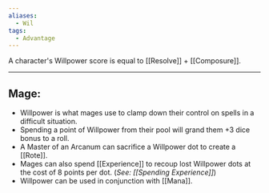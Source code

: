 ```yaml
---
aliases:
  - Wil
tags:
  - Advantage
---
```

A character's Willpower score is equal to [[Resolve]] + [[Composure]].


---
## Mage:
- Willpower is what mages use to clamp down their control on spells in a difficult situation.
- Spending a point of Willpower from their pool will grand them +3 dice bonus to a roll.
- A Master of an Arcanum can sacrifice a Willpower dot to create a [[Rote]].
- Mages can also spend [[Experience]] to recoup lost Willpower dots at the cost of 8 points per dot. (*See: [[Spending Experience]]*)
- Willpower can be used in conjunction with [[Mana]].